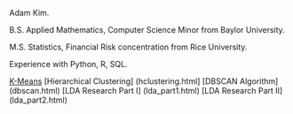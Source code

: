 Adam Kim.

B.S. Applied Mathematics, Computer Science Minor from Baylor University.

M.S. Statistics, Financial Risk concentration from Rice University.

Experience with Python, R, SQL.

[K-Means](kmeans.html)
[Hierarchical Clustering] (hclustering.html]
[DBSCAN Algorithm] (dbscan.html)
[LDA Research Part I] (lda_part1.html)
[LDA Research Part II] (lda_part2.html)

